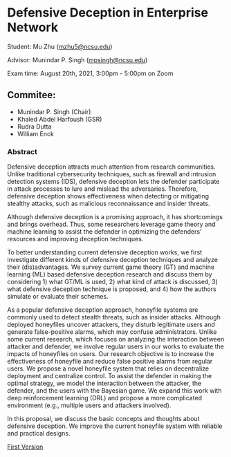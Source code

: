 # Defensive Deception in Enterprise Network

Student: Mu Zhu (mzhu5@ncsu.edu)

Advisor: Munindar P. Singh (mpsingh@ncsu.edu)

Exam time: August 20th, 2021, 3:00pm - 5:00pm on Zoom

## Commitee:
- Munindar P. Singh (Chair)
- Khaled Abdel Harfoush (GSR)
- Rudra Dutta
- William Enck

### Abstract

Defensive deception attracts much attention from research communities. Unlike traditional cybersecurity techniques, such as firewall and intrusion detection systems (IDS), defensive deception lets the defender participate in attack processes to lure and mislead the adversaries. Therefore, defensive deception shows effectiveness when detecting or mitigating stealthy attacks, such as malicious reconnaissance and insider threats.

Although defensive deception is a promising approach, it has shortcomings and brings overhead. Thus, some researchers leverage game theory and machine learning to assist the defender in optimizing the defenders' resources and improving deception techniques. 

To better understanding current defensive deception works, we first investigate different kinds of defensive deception techniques and analyze their (dis)advantages. We survey current game theory (GT) and machine learning (ML) based defensive deception research and discuss them by considering 1) what GT/ML is used, 2) what kind of attack is discussed, 3) what defensive deception technique is proposed, and 4) how the authors simulate or evaluate their schemes.

As a popular defensive deception approach, honeyfile systems are commonly used to detect stealth threats, such as insider attacks. Although deployed honeyfiles uncover attackers, they disturb legitimate users and generate false-positive alarms, which may confuse administrators. Unlike some current research, which focuses on analyzing the interaction between attacker and defender, we involve regular users in our works to evaluate the impacts of honeyfiles on users. Our research objective is to increase the effectiveness of honeyfile and reduce false positive alarms from regular users.
We propose a novel honeyfile system that relies on decentralize deployment and centralize control.
To assist the defender in making the optimal strategy, we model the interaction between the attacker, the defender, and the users with the Bayesian game. We expand this work with deep reinforcement learning (DRL) and propose a more complicated environment (e.g., multiple users and attackers involved).

In this proposal, we discuss the basic concepts and thoughts about defensive deception. We improve the current honeyfile system with reliable and practical designs.

[First Version](./oral_proposal/first_version.pdf)


